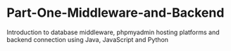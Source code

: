 # Part-One-Middleware-and-Backend
Introduction to database middleware, phpmyadmin hosting platforms and backend connection using Java, JavaScript and Python
